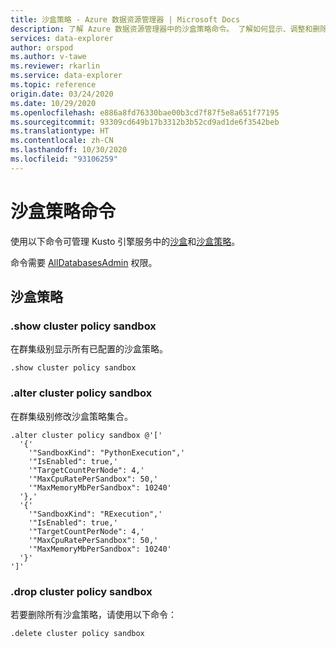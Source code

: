 ```yaml
---
title: 沙盒策略 - Azure 数据资源管理器 | Microsoft Docs
description: 了解 Azure 数据资源管理器中的沙盒策略命令。 了解如何显示、调整和删除沙盒策略。
services: data-explorer
author: orspod
ms.author: v-tawe
ms.reviewer: rkarlin
ms.service: data-explorer
ms.topic: reference
origin.date: 03/24/2020
ms.date: 10/29/2020
ms.openlocfilehash: e886a8fd76330bae00b3cd7f87f5e8a651f77195
ms.sourcegitcommit: 93309cd649b17b3312b3b52cd9ad1de6f3542beb
ms.translationtype: HT
ms.contentlocale: zh-CN
ms.lasthandoff: 10/30/2020
ms.locfileid: "93106259"
---
```

# <a name="sandbox-policy-command"></a>沙盒策略命令

使用以下命令可管理 Kusto 引擎服务中的[沙盒](../concepts/sandboxes.md)和[沙盒策略](sandboxpolicy.md)。

命令需要 [AllDatabasesAdmin](access-control/role-based-authorization.md) 权限。

## <a name="sandbox-policy"></a>沙盒策略

### <a name="show-cluster-policy-sandbox"></a>.show cluster policy sandbox

在群集级别显示所有已配置的沙盒策略。

```kusto
.show cluster policy sandbox
```

### <a name="alter-cluster-policy-sandbox"></a>.alter cluster policy sandbox

在群集级别修改沙盒策略集合。

```kusto
.alter cluster policy sandbox @'['
  '{'
    '"SandboxKind": "PythonExecution",'
    '"IsEnabled": true,'
    '"TargetCountPerNode": 4,'
    '"MaxCpuRatePerSandbox": 50,'
    '"MaxMemoryMbPerSandbox": 10240'
  '},'
  '{'
    '"SandboxKind": "RExecution",'
    '"IsEnabled": true,'
    '"TargetCountPerNode": 4,'
    '"MaxCpuRatePerSandbox": 50,'
    '"MaxMemoryMbPerSandbox": 10240'
  '}'
']'
```

### <a name="drop-cluster-policy-sandbox"></a>.drop cluster policy sandbox

若要删除所有沙盒策略，请使用以下命令：

```kusto
.delete cluster policy sandbox
```
